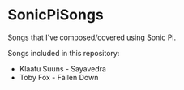 # SonicPiSongs
Songs that I've composed/covered using Sonic Pi.

Songs included in this repository:

- Klaatu Suuns - Sayavedra
- Toby Fox - Fallen Down
